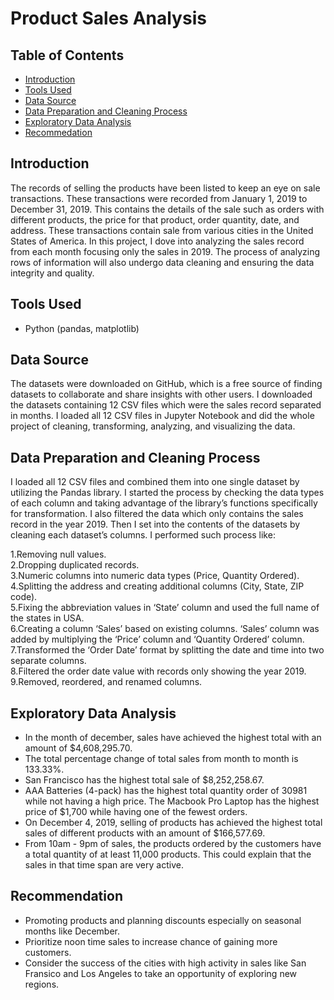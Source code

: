 # Product Sales Analysis

## Table of Contents
- [Introduction](#introduction)
- [Tools Used](#tools-used)
- [Data Source](#data-source)
- [Data Preparation and Cleaning Process](#data-preparation-and-cleaning-process)
- [Exploratory Data Analysis](#exploratory-data-analysis)
- [Recommedation](#recommendation)

## Introduction
  The records of selling the products have been listed to keep an eye on sale transactions. These 
transactions were recorded from January 1, 2019 to December 31, 2019. This contains the details 
of the sale such as orders with different products, the price for that product, order quantity, date, 
and address. These transactions contain sale from various cities in the United States of America. 
In this project, I dove into analyzing the sales record from each month focusing only the sales in 
2019. The process of analyzing rows of information will also undergo data cleaning and ensuring 
the data integrity and quality.

## Tools Used
- Python (pandas, matplotlib)

## Data Source
  The datasets were downloaded on GitHub, which is a free source of finding datasets to collaborate 
and share insights with other users. I downloaded the datasets containing 12 CSV files which were 
the sales record separated in months. I loaded all 12 CSV files in Jupyter Notebook and did the 
whole project of cleaning, transforming, analyzing, and visualizing the data.

## Data Preparation and Cleaning Process
  I loaded all 12 CSV files and combined them into one single dataset by utilizing the Pandas library. 
I started the process by checking the data types of each column and taking advantage of the 
library’s functions specifically for transformation. I also filtered the data which only contains the 
sales record in the year 2019. Then I set into the contents of the datasets by cleaning each dataset’s 
columns. I performed such process like:

  1.Removing null values. <br />
  2.Dropping duplicated records. <br />
  3.Numeric columns into numeric data types (Price, Quantity Ordered). <br />
  4.Splitting the address and creating additional columns (City, State, ZIP code). <br />
  5.Fixing the abbreviation values in ‘State’ column and used the full name of the states in USA. <br />
  6.Creating a column ‘Sales’ based on existing columns. ‘Sales’ column was added by multiplying
  the ‘Price’ column and ‘Quantity Ordered’ column. <br />
  7.Transformed the ‘Order Date’ format by splitting the date and time into two separate columns. <br />
  8.Filtered the order date value with records only showing the year 2019. <br />
  9.Removed, reordered, and renamed columns. <br />


## Exploratory Data Analysis
- In the month of december, sales have achieved the highest total with an amount of $4,608,295.70.
- The total percentage change of total sales from month to month is 133.33%.
- San Francisco has the highest total sale of $8,252,258.67.
- AAA Batteries (4-pack) has the highest total quantity order of 30981 while not having a high price. The Macbook Pro Laptop has the highest price of $1,700 while having one of the fewest orders.
- On December 4, 2019, selling of products has achieved the highest total sales of different products with an amount of $166,577.69.
- From 10am - 9pm of sales, the products ordered by the customers have a total quantity of at least 11,000 products. This could explain that the sales in that time span are very active.

## Recommendation
- Promoting products and planning discounts especially on seasonal months like December.
- Prioritize noon time sales to increase chance of gaining more customers.
- Consider the success of the cities with high activity in sales like San Fransico and Los Angeles to take an opportunity of exploring new regions.


